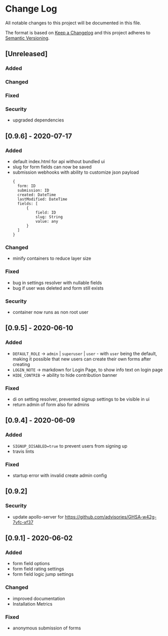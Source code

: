 # Change Log

All notable changes to this project will be documented in this file.
 
The format is based on [Keep a Changelog](http://keepachangelog.com/)
and this project adheres to [Semantic Versioning](http://semver.org/).
 
## [Unreleased]

### Added

### Changed

### Fixed

### Security

- upgraded dependencies
 
## [0.9.6] - 2020-07-17

### Added

- default index.html for api without bundled ui
- slug for form fields can now be saved
- submission webhooks with ability to customize json payload
  ```
  {
    form: ID
    submission: ID
    created: DateTime
    lastModified: DateTime
    fields: [
        {
            field: ID
            slug: String
            value: any
        }
    ]
  }
  ```
  

### Changed

- minify containers to reduce layer size

### Fixed

- bug in settings resolver with nullable fields
- bug if user was deleted and form still exists

### Security

- container now runs as non root user

## [0.9.5] - 2020-06-10
 
### Added

- `DEFAULT_ROLE` -> `admin` | `superuser` | `user` - with `user` being the default, making it possible that new users can create their own forms after creating
- `LOGIN_NOTE` -> markdown for Login Page, to show info text on login page
- `HIDE_CONTRIB` -> ability to hide contribution banner

### Fixed

- di on setting resolver, prevented signup settings to be visible in ui
- return admin of form also for admins

## [0.9.4] - 2020-06-09
 
### Added

- `SIGNUP_DISABLED=true` to prevent users from signing up 
- travis lints

### Fixed

- startup error with invalid create admin config

## [0.9.2]

### Security

- update apollo-server for https://github.com/advisories/GHSA-w42g-7vfc-xf37
 
## [0.9.1] - 2020-06-02

### Added

- form field options
- form field rating settings
- form field logic jump settings

### Changed

- improved documentation
- Installation Metrics

### Fixed

- anonymous submission of forms
